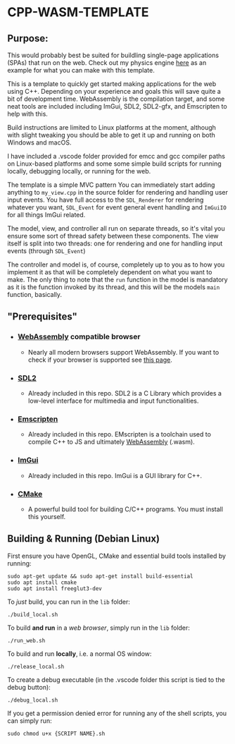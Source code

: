 # CPP-WASM-TEMPLATE 
## Purpose:

This would probably best be suited for buildling single-page applications (SPAs) that run on the web. Check out my physics engine [here](https://gaugamela.me/Telos) as an example for what you can make with this template.

This is a template to quickly get started making applications for the web using C++. Depending on your experience and goals this will save quite a bit of development time. WebAssembly is the compilation target, and some neat tools are included including ImGui, SDL2, SDL2-gfx, and Emscripten to help with this.

Build instructions are limited to Linux platforms at the moment, although with slight tweaking you should be able to get it up and running on both Windows and macOS.

I have included a .vscode folder provided for emcc and gcc compiler paths on Linux-based platforms and some some simple build scripts for running locally, debugging locally, or running for the web.

The template is a simple MVC pattern You can immediately start adding anything to ``my_view.cpp`` in the source folder for rendering and handling user input events. You have full access to the ``SDL_Renderer`` for rendering whatever you want, ``SDL_Event`` for event general event handling and ``ImGuiIO`` for all things ImGui related.

The model, view, and controller all run on separate threads, so it's vital you ensure some sort of thread safety between these components. The view itself is split into two threads: one for rendering and one for handling input events (through ``SDL_Event``)

The controller and model is, of course, completely up to you as to how you implement it as that will be completely dependent on what you want to make. The only thing to note that the ``run`` function in the model is mandatory as it is the function invoked by its thread, and this will be the models ``main`` function, basically.

## "Prerequisites"
- ### [WebAssembly](https://developer.mozilla.org/en-US/docs/WebAssembly) compatible browser
  - Nearly all modern browsers support WebAssembly. If you want to check if your browser is supported see [this page](https://caniuse.com/wasm).
- ### [SDL2](https://www.libsdl.org/)
  - Already included in this repo. SDL2 is a C Library which provides a low-level interface for multimedia and input functionalities.
- ### [Emscripten](https://emscripten.org/index.html)
  - Already included in this repo. EMscripten is a toolchain used to compile C++ to JS and ultimately [WebAssembly](https://developer.mozilla.org/en-US/docs/WebAssembly) (.wasm).
- ### [ImGui](https://github.com/ocornut/imgui)
  - Already included in this repo. ImGui is a GUI library for C++.
- ### [CMake](https://cmake.org/)
  - A powerful build tool for building C/C++ programs. You must install this yourself.
 
## Building & Running (Debian Linux)
First ensure you have OpenGL, CMake and essential build tools installed by running:
```
sudo apt-get update && sudo apt-get install build-essential
sudo apt install cmake
sudo apt install freeglut3-dev
```
To *just* build, you can run in the ``lib`` folder:
```
./build_local.sh
```

To build **and run** in a *web browser*, simply run in the ``lib`` folder:
```
./run_web.sh
```
To build and run **locally**, i.e. a normal OS window:
```
./release_local.sh
```
To create a debug executable (in the .vscode folder this script is tied to the debug button):
```
./debug_local.sh
```
If you get a permission denied error for running any of the shell scripts, you can simply run:

```
sudo chmod u+x {SCRIPT NAME}.sh
```

